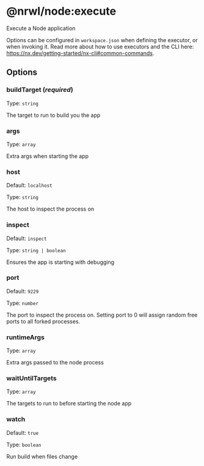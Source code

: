 # @nrwl/node:execute

Execute a Node application

Options can be configured in `workspace.json` when defining the executor, or when invoking it.
Read more about how to use executors and the CLI here: https://nx.dev/getting-started/nx-cli#common-commands.

## Options

### buildTarget (_**required**_)

Type: `string`

The target to run to build you the app

### args

Type: `array`

Extra args when starting the app

### host

Default: `localhost`

Type: `string`

The host to inspect the process on

### inspect

Default: `inspect`

Type: `string | boolean `

Ensures the app is starting with debugging

### port

Default: `9229`

Type: `number`

The port to inspect the process on. Setting port to 0 will assign random free ports to all forked processes.

### runtimeArgs

Type: `array`

Extra args passed to the node process

### waitUntilTargets

Type: `array`

The targets to run to before starting the node app

### watch

Default: `true`

Type: `boolean`

Run build when files change
